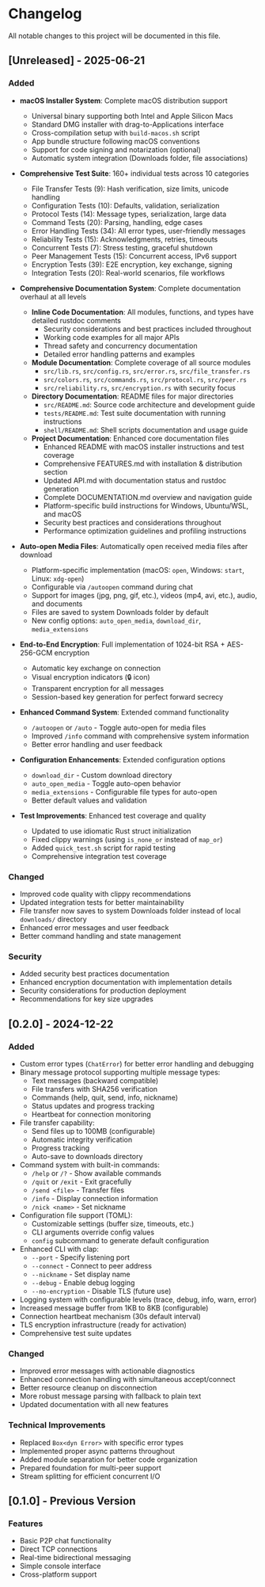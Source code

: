 # Changelog

All notable changes to this project will be documented in this file.

## [Unreleased] - 2025-06-21

### Added
- **macOS Installer System**: Complete macOS distribution support
  - Universal binary supporting both Intel and Apple Silicon Macs
  - Standard DMG installer with drag-to-Applications interface
  - Cross-compilation setup with `build-macos.sh` script
  - App bundle structure following macOS conventions
  - Support for code signing and notarization (optional)
  - Automatic system integration (Downloads folder, file associations)

- **Comprehensive Test Suite**: 160+ individual tests across 10 categories
  - File Transfer Tests (9): Hash verification, size limits, unicode handling
  - Configuration Tests (10): Defaults, validation, serialization
  - Protocol Tests (14): Message types, serialization, large data
  - Command Tests (20): Parsing, handling, edge cases
  - Error Handling Tests (34): All error types, user-friendly messages
  - Reliability Tests (15): Acknowledgments, retries, timeouts
  - Concurrent Tests (7): Stress testing, graceful shutdown
  - Peer Management Tests (15): Concurrent access, IPv6 support
  - Encryption Tests (39): E2E encryption, key exchange, signing
  - Integration Tests (20): Real-world scenarios, file workflows

- **Comprehensive Documentation System**: Complete documentation overhaul at all levels
  - **Inline Code Documentation**: All modules, functions, and types have detailed rustdoc comments
    - Security considerations and best practices included throughout
    - Working code examples for all major APIs  
    - Thread safety and concurrency documentation
    - Detailed error handling patterns and examples
  - **Module Documentation**: Complete coverage of all source modules
    - `src/lib.rs`, `src/config.rs`, `src/error.rs`, `src/file_transfer.rs`
    - `src/colors.rs`, `src/commands.rs`, `src/protocol.rs`, `src/peer.rs`
    - `src/reliability.rs`, `src/encryption.rs` with security focus
  - **Directory Documentation**: README files for major directories
    - `src/README.md`: Source code architecture and development guide
    - `tests/README.md`: Test suite documentation with running instructions
    - `shell/README.md`: Shell scripts documentation and usage guide
  - **Project Documentation**: Enhanced core documentation files
    - Enhanced README with macOS installer instructions and test coverage
    - Comprehensive FEATURES.md with installation & distribution section
    - Updated API.md with documentation status and rustdoc generation
    - Complete DOCUMENTATION.md overview and navigation guide
    - Platform-specific build instructions for Windows, Ubuntu/WSL, and macOS
    - Security best practices and considerations throughout
    - Performance optimization guidelines and profiling instructions

- **Auto-open Media Files**: Automatically open received media files after download
  - Platform-specific implementation (macOS: `open`, Windows: `start`, Linux: `xdg-open`)
  - Configurable via `/autoopen` command during chat
  - Support for images (jpg, png, gif, etc.), videos (mp4, avi, etc.), audio, and documents
  - Files are saved to system Downloads folder by default
  - New config options: `auto_open_media`, `download_dir`, `media_extensions`

- **End-to-End Encryption**: Full implementation of 1024-bit RSA + AES-256-GCM encryption
  - Automatic key exchange on connection
  - Visual encryption indicators (🔒 icon)
  - Transparent encryption for all messages
  - Session-based key generation for perfect forward secrecy

- **Enhanced Command System**: Extended command functionality
  - `/autoopen` or `/auto` - Toggle auto-open for media files
  - Improved `/info` command with comprehensive system information
  - Better error handling and user feedback

- **Configuration Enhancements**: Extended configuration options
  - `download_dir` - Custom download directory
  - `auto_open_media` - Toggle auto-open behavior
  - `media_extensions` - Configurable file types for auto-open
  - Better default values and validation

- **Test Improvements**: Enhanced test coverage and quality
  - Updated to use idiomatic Rust struct initialization
  - Fixed clippy warnings (using `is_none_or` instead of `map_or`)
  - Added `quick_test.sh` script for rapid testing
  - Comprehensive integration test coverage

### Changed
- Improved code quality with clippy recommendations
- Updated integration tests for better maintainability
- File transfer now saves to system Downloads folder instead of local `downloads/` directory
- Enhanced error messages and user feedback
- Better command handling and state management

### Security
- Added security best practices documentation
- Enhanced encryption documentation with implementation details
- Security considerations for production deployment
- Recommendations for key size upgrades

## [0.2.0] - 2024-12-22

### Added
- Custom error types (`ChatError`) for better error handling and debugging
- Binary message protocol supporting multiple message types:
  - Text messages (backward compatible)
  - File transfers with SHA256 verification
  - Commands (help, quit, send, info, nickname)
  - Status updates and progress tracking
  - Heartbeat for connection monitoring
- File transfer capability:
  - Send files up to 100MB (configurable)
  - Automatic integrity verification
  - Progress tracking
  - Auto-save to downloads directory
- Command system with built-in commands:
  - `/help` or `/?` - Show available commands
  - `/quit` or `/exit` - Exit gracefully
  - `/send <file>` - Transfer files
  - `/info` - Display connection information
  - `/nick <name>` - Set nickname
- Configuration file support (TOML):
  - Customizable settings (buffer size, timeouts, etc.)
  - CLI arguments override config values
  - `config` subcommand to generate default configuration
- Enhanced CLI with clap:
  - `--port` - Specify listening port
  - `--connect` - Connect to peer address
  - `--nickname` - Set display name
  - `--debug` - Enable debug logging
  - `--no-encryption` - Disable TLS (future use)
- Logging system with configurable levels (trace, debug, info, warn, error)
- Increased message buffer from 1KB to 8KB (configurable)
- Connection heartbeat mechanism (30s default interval)
- TLS encryption infrastructure (ready for activation)
- Comprehensive test suite updates

### Changed
- Improved error messages with actionable diagnostics
- Enhanced connection handling with simultaneous accept/connect
- Better resource cleanup on disconnection
- More robust message parsing with fallback to plain text
- Updated documentation with all new features

### Technical Improvements
- Replaced `Box<dyn Error>` with specific error types
- Implemented proper async patterns throughout
- Added module separation for better code organization
- Prepared foundation for multi-peer support
- Stream splitting for efficient concurrent I/O

## [0.1.0] - Previous Version

### Features
- Basic P2P chat functionality
- Direct TCP connections
- Real-time bidirectional messaging
- Simple console interface
- Cross-platform support